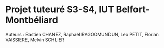 # Projet tuteuré S3-S4, IUT Belfort-Montbéliard

Auteurs : Bastien CHANEZ, Raphaël RAGOOMUNDUN, Leo PETIT, Florian VAISSIERE, Melvin SCHLIER

